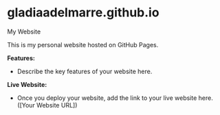 # gladiaadelmarre.github.io
 My Website

This is my personal website hosted on GitHub Pages.

**Features:**

* Describe the key features of your website here.

**Live Website:**

* Once you deploy your website, add the link to your live website here. ([Your Website URL])
